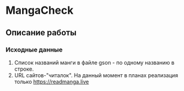 # MangaCheck

## Описание работы

### Исходные данные
1. Список названий манги в файле gson - по одному названию в строке.
2. URL сайтов-"читалок". На данный момент в планах реализация только https://readmanga.live

